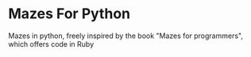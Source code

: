 # Mazes For Python

Mazes in python, freely inspired by the book "Mazes for programmers", which offers code in Ruby
